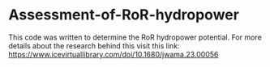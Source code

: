 # Assessment-of-RoR-hydropower
This code was written to determine the RoR hydropower potential. For more details about the research behind this visit this link: https://www.icevirtuallibrary.com/doi/10.1680/jwama.23.00056
